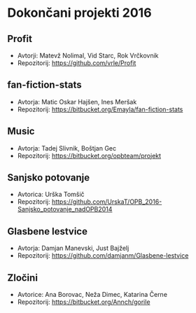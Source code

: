 # Dokončani projekti 2016

## Profit
* Avtorji: Matevž Nolimal, Vid Starc, Rok Vrčkovnik
* Repozitorij: <https://github.com/vrle/Profit>

## fan-fiction-stats
* Avtorja: Matic Oskar Hajšen, Ines Meršak
* Repozitorij: <https://bitbucket.org/Emayla/fan-fiction-stats>

## Music
* Avtorja: Tadej Slivnik, Boštjan Gec
* Repozitorij: <https://bitbucket.org/opbteam/projekt>

## Sanjsko potovanje
* Avtorica: Urška Tomšič
* Repozitorij: <https://github.com/UrskaT/OPB_2016-Sanjsko_potovanje_nadOPB2014>

## Glasbene lestvice
* Avtorja: Damjan Manevski, Just Bajželj
* Repozitorij: <https://github.com/damjanm/Glasbene-lestvice>

## Zločini
* Avtorice: Ana Borovac, Neža Dimec, Katarina Černe
* Repozitorij: <https://bitbucket.org/Annch/gorile>
